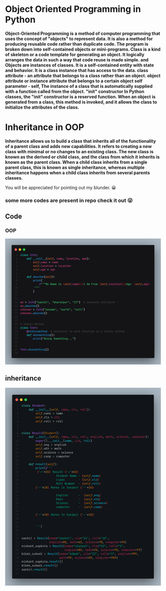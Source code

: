 
# Object Oriented Programming in Python

**Object-Oriented Programming is a method of computer programming that uses the concept of "objects" to represent data. It is also a method for producing reusable code rather than duplicate code. The program is broken down into self-contained objects or mini-programs.
Class is a kind of skeleton or a code template for generating an object. It logically arranges the data in such a way that code reuse is made simple. and Objects are instances of classes. It is a self-contained entity with state and behavior. It is a class instance that has access to the data.
class attribute - an attribute that belongs to a class rather than an object.
object attribute or instance attribute that belongs to a certain object
self parameter - self, The instance of a class that is automatically supplied with a function called from the object.
"__init__" constructor
In Python classes, the "__init__" constructor is a reserved function. When an object is generated from a class, this method is invoked, and it allows the class to initialize the attributes of the class.**

# Inheritance in OOP 
**Inheritance allows us to build a class that inherits all of the functionality of a parent class and adds new capabilities.
It refers to creating a new class with minimal or no changes to an existing class. The new class is known as the derived or child class, and the class from which it inherits is known as the parent class.
When a child class inherits from a single parent class, this is known as single inheritance, whereas multiple inheritance happens when a child class inherits from several parents classes.**

You will be appreciated for pointing out my blunder. 😀

### some more codes are present in repo check it out 😜

## Code
### OOP
![App Screenshot](oop.png)

## inheritance 
![App Screenshot](inheritance.png)



  